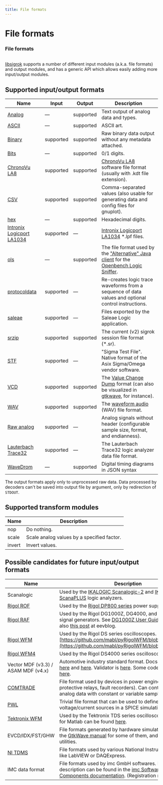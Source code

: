 ```yaml
---
title: File formats
---
```


# File formats

<div class="infobox" markdown>

### File formats

| | |
|---|---|

</div>

[libsigrok](/wiki/Libsigrok) supports a number of different input modules (a.k.a. file formats) and output modules, and has a generic API which allows easily adding more input/output modules.

## Supported input/output formats
| Name | Input | Output | Description |
|---|---|---|---|
| [Analog](/w/index.php?title=File_format:Analog&action=edit&redlink=1) | — | supported | Text output of analog data and types. |
| [ASCII](/w/index.php?title=File_format:Ascii&action=edit&redlink=1) | — | supported | ASCII art. |
| [Binary](/wiki/File_format:Binary) | supported | supported | Raw binary data output without any metadata attached. |
| [Bits](/w/index.php?title=File_format:Bits&action=edit&redlink=1) | — | supported | 0/1 digits. |
| [ChronoVu LA8](/wiki/File_format:Chronovu_la8) | supported | supported | [ChronoVu LA8](/wiki/ChronoVu_LA8) software file format (usually with .kdt file extension). |
| [CSV](/wiki/File_format:Csv) | supported | supported | Comma-separated values (also usable for generating data and config files for gnuplot). |
| [hex](/w/index.php?title=File_format:Hex&action=edit&redlink=1) | — | supported | Hexadecimal digits. |
| [Intronix Logicport LA1034](/w/index.php?title=File_format:Logicport&action=edit&redlink=1) | supported | — | [Intronix Logicport LA1034](/wiki/Intronix_Logicport_LA1034) *.lpf files. |
| [ols](/w/index.php?title=File_format:Ols&action=edit&redlink=1) | — | supported | The file format used by the ["Alternative" Java client](http://www.lxtreme.nl/ols/) for the [Openbench Logic Sniffer](/wiki/Openbench_Logic_Sniffer). |
| [protocoldata](/wiki/File_format:Protocoldata) | supported | — | Re-creates logic trace waveforms from a sequence of data values and optional control instructions. |
| [saleae](/wiki/File_format:Saleae) | supported | — | Files exported by the Saleae Logic application. |
| [srzip](/wiki/File_format:Srzip) | supported | supported | The current (v2) sigrok session file format (*.sr). |
| [STF](/wiki/File_format:Stf) | supported | — | "Sigma Test File". Native format of the Asix Sigma/Omega vendor software. |
| [VCD](/wiki/File_format:Vcd) | supported | supported | The [Value Change Dump](http://en.wikipedia.org/wiki/Value_change_dump) format (can also be visualized in [gtkwave](http://gtkwave.sourceforge.net/), for instance). |
| [WAV](/wiki/File_format:Wav) | supported | supported | The [waveform audio](http://en.wikipedia.org/wiki/WAV) (WAV) file format. |
| [Raw analog](/w/index.php?title=File_format:Raw_analog&action=edit&redlink=1) | supported | — | Analog signals without header (configurable sample size, format, and endianness). |
| [Lauterbach Trace32](/wiki/File_format:Trace32_ad) | supported | — | The Lauterbach Trace32 logic analyzer data file format. |
| [WaveDrom](/wiki/File_format:Wavedrom) | — | supported | Digital timing diagrams in JSON syntax |

The output formats apply only to unprocessed raw data. Data processed by decoders can't be saved into output file by argument, only by redirection of `STDOUT`.

## Supported transform modules
| Name | Description |
|---|---|
| nop | Do nothing. |
| scale | Scale analog values by a specified factor. |
| invert | Invert values. |

## Possible candidates for future input/output formats
| Name | Description |
|---|---|
| Scanalogic | Used by the [IKALOGIC Scanalogic-2](/wiki/IKALOGIC_Scanalogic-2) and [IKALOGIC ScanaPLUS](/wiki/IKALOGIC_ScanaPLUS) logic analyzers. |
| [Rigol ROF](/wiki/File_format:Rigol_rof) | Used by the [Rigol DP800 series](/wiki/Rigol_DP800_series) power supplies. |
| [Rigol RAF](/wiki/File_format:Rigol_raf) | Used by the Rigol DG1000Z, DG4000, and DG5000 series signal generators. See [DG1000Z User Guide](http://www.batronix.com/pdf/Rigol/UserGuide/DG1000Z_UserGuide_EN.pdf) page 2-75, also [this post](http://www.eevblog.com/forum/testgear/rigol-dg4000-series-raf-file-format/msg559443/) at eevblog. |
| [Rigol WFM](/w/index.php?title=File_format:Rigol_wfm&action=edit&redlink=1) | Used by the Rigol DS series oscilloscopes. See [https://github.com/mabl/pyRigolWFM/blob/master/wfm.py](https://github.com/mabl/pyRigolWFM/blob/master/wfm.py) |
| [Rigol WFM4](/wiki/File_format:Rigol_WFM4) | Used by the Rigol DS4000 series oscilloscopes. |
| Vector MDF (v3.3) / ASAM MDF (v4.x) | Automotive industry standard format. Docs can be found [here](http://vector.com/vi_mdf_de.html) and [here](http://vector.com/downloads/mdf_specification.pdf). Validator is [here](http://vector.com/downloads/MDFValidator2.1.8.zip). Some code is [here](https://code.google.com/p/mdfreader/) and [here](http://sourceforge.net/p/mdfdatafile/code/HEAD/tree/). |
| [COMTRADE](http://en.wikipedia.org/wiki/Comtrade) | File format used by devices in power engineering (e.g. protective relays, fault recorders). Can contain digital and analog data with constant or variable sample rate. |
| [PWL](/wiki/File_format:Pwl) | Trivial file format that can be used to define the signal of voltage/current sources in a SPICE simulation. |
| [Tektronix WFM](/wiki/File_format:Tektronix_wfm) | Used by the Tektronix TDS series oscilloscopes. A parser for Matlab can be found [here](http://www.mathworks.com/matlabcentral/fileexchange/5873-tektronix-binary-file-readers/content/wfmread.m). |
| EVCD/IDX/FST/GHW | File formats generated by hardware simulation tools. See the [GtkWave manual](http://gtkwave.sourceforge.net/gtkwave.pdf) for some of them, and conversion utilities. |
| [NI TDMS](https://www.ni.com/hu-hu/support/documentation/supplemental/06/the-ni-tdms-file-format.html) | File formats used by various National Instruments software like LabVIEW or DAQExpress. |
| IMC data format | File formats used by imc GmbH softwares. File format description can be found in the [imc Software Shared Components documentation](https://www.imcdataworks.com/secure-dl/?file=fileadmin/Download-Center/Manuals/imc_FAMOS/imcSharedComponents.pdf). (Registration required.) |


